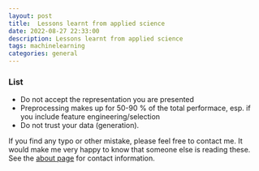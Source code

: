 ```yaml
---
layout: post
title:  Lessons learnt from applied science
date: 2022-08-27 22:33:00
description: Lessons learnt from applied science
tags: machinelearning
categories: general
---
```

### List
- Do not accept the representation you are presented
- Preprocessing makes up for 50-90 % of the total performace, esp. if you include feature engineering/selection
- Do not trust your data (generation).

If you find any typo or other mistake, please feel free to contact me. It would make me very happy to know that someone else is reading these. See the <a href="https://canbooo.github.io/">about page</a> for contact information.

